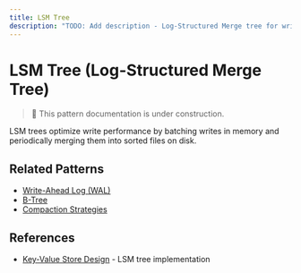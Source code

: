 ```yaml
---
title: LSM Tree
description: "TODO: Add description - Log-Structured Merge tree for write-optimized storage"
---
```


# LSM Tree (Log-Structured Merge Tree)

> 🚧 This pattern documentation is under construction.

LSM trees optimize write performance by batching writes in memory and periodically merging them into sorted files on disk.

## Related Patterns
- [Write-Ahead Log (WAL)](wal.md)
- [B-Tree](../quantitative/storage-engines.md)
- [Compaction Strategies](../quantitative/storage-theory.md)

## References
- [Key-Value Store Design](../case-studies/key-value-store.md) - LSM tree implementation